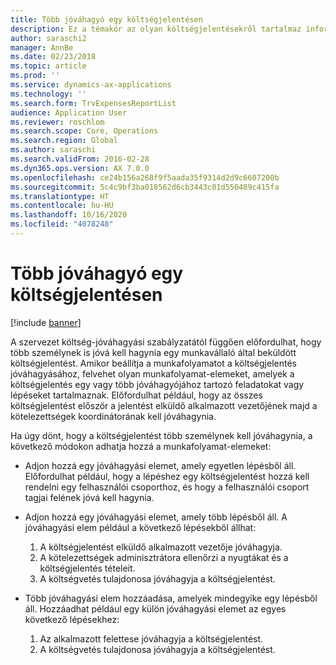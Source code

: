 ```yaml
---
title: Több jóváhagyó egy költségjelentésen
description: Ez a témakör az olyan költségjelentésekről tartalmaz információkat, amelyeket több embernek kell jóváhagynia.
author: saraschi2
manager: AnnBe
ms.date: 02/23/2018
ms.topic: article
ms.prod: ''
ms.service: dynamics-ax-applications
ms.technology: ''
ms.search.form: TrvExpensesReportList
audience: Application User
ms.reviewer: roschlom
ms.search.scope: Core, Operations
ms.search.region: Global
ms.author: saraschi
ms.search.validFrom: 2016-02-28
ms.dyn365.ops.version: AX 7.0.0
ms.openlocfilehash: ce24b156a268f9f5aada35f9314d2d9c6607200b
ms.sourcegitcommit: 5c4c9bf3ba018562d6cb3443c01d550489c415fa
ms.translationtype: HT
ms.contentlocale: hu-HU
ms.lasthandoff: 10/16/2020
ms.locfileid: "4078248"
---
```

# <a name="multiple-approvers-on-an-expense-report"></a>Több jóváhagyó egy költségjelentésen

[!include [banner](../includes/banner.md)]

A szervezet költség-jóváhagyási szabályzatától függően előfordulhat, hogy több személynek is jóvá kell hagynia egy munkavállaló által beküldött költségjelentést. Amikor beállítja a munkafolyamatot a költségjelentés jóváhagyásához, felvehet olyan munkafolyamat-elemeket, amelyek a költségjelentés egy vagy több jóváhagyójához tartozó feladatokat vagy lépéseket tartalmaznak. Előfordulhat például, hogy az összes költségjelentést először a jelentést elküldő alkalmazott vezetőjének majd a kötelezettségek koordinátorának kell jóváhagynia.

Ha úgy dönt, hogy a költségjelentést több személynek kell jóváhagynia, a következő módokon adhatja hozzá a munkafolyamat-elemeket:

- Adjon hozzá egy jóváhagyási elemet, amely egyetlen lépésből áll. Előfordulhat például, hogy a lépéshez egy költségjelentést hozzá kell rendelni egy felhasználói csoporthoz, és hogy a felhasználói csoport tagjai felének jóvá kell hagynia.
- Adjon hozzá egy jóváhagyási elemet, amely több lépésből áll. A jóváhagyási elem például a következő lépésekből állhat:

    1. A költségjelentést elküldő alkalmazott vezetője jóváhagyja.
    2. A kötelezettségek adminisztrátora ellenőrzi a nyugtákat és a költségjelentés tételeit.
    3. A költségvetés tulajdonosa jóváhagyja a költségjelentést.

- Több jóváhagyási elem hozzáadása, amelyek mindegyike egy lépésből áll. Hozzáadhat például egy külön jóváhagyási elemet az egyes következő lépésekhez:

    1. Az alkalmazott felettese jóváhagyja a költségjelentést.
    2. A költségvetés tulajdonosa jóváhagyja a költségjelentést.
